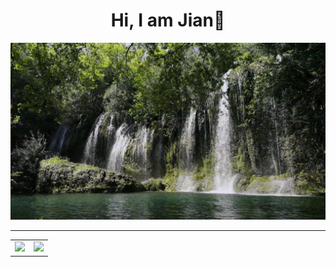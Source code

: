 <!--
 * @Descripttion: description
 * @Author: jianlinwei
 * @Date: 2023-06-09 09:27:35
 * @LastEditTime: 2025-04-24 10:38:55
-->
<h1 align="center" > Hi, I am Jian👋</h1>
<div align="center">

![jucai](https://github.com/JianLinWei1/JianLinWei1/blob/main/water.gif)

</div>
<hr/>
<table>
  <tr>
    <td>
      <a href="https://github.com/anuraghazra/github-readme-stats">
        <img src="https://github-readme-stats.vercel.app/api/top-langs/?username=JianLinWei1&layout=compact" />
      </a>
    </td>
    <td>
      <img src="https://github-readme-stats.vercel.app/api?username=JianLinWei1&bg_color=30,e96443,904e95&title_color=fff&text_color=fff&line_height=20" />
    </td>
  </tr>
</table>